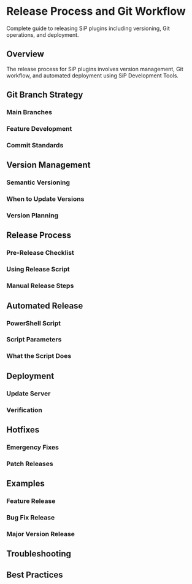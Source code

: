 # Release Process and Git Workflow

Complete guide to releasing SiP plugins including versioning, Git operations, and deployment.

## Overview

The release process for SiP plugins involves version management, Git workflow, and automated deployment using SiP Development Tools.

## Git Branch Strategy

### Main Branches
<!-- TODO: Document develop and master branches -->

### Feature Development
<!-- TODO: Feature branch workflow -->

### Commit Standards
<!-- TODO: Commit message format -->

## Version Management

### Semantic Versioning
<!-- TODO: MAJOR.MINOR.PATCH explanation -->

### When to Update Versions
<!-- TODO: Guidelines for version increments -->

### Version Planning
<!-- TODO: Planning releases -->

## Release Process

### Pre-Release Checklist
<!-- TODO: What to check before release -->

### Using Release Script
<!-- TODO: PowerShell script usage -->

### Manual Release Steps
<!-- TODO: If not using automation -->

## Automated Release

### PowerShell Script
<!-- TODO: release-plugin.ps1 documentation -->

### Script Parameters
<!-- TODO: Script options and usage -->

### What the Script Does
<!-- TODO: Step-by-step automation -->

## Deployment

### Update Server
<!-- TODO: How plugins are deployed -->

### Verification
<!-- TODO: Post-deployment checks -->

## Hotfixes

### Emergency Fixes
<!-- TODO: Hotfix branch workflow -->

### Patch Releases
<!-- TODO: Quick patch process -->

## Examples

### Feature Release
<!-- TODO: Example workflow -->

### Bug Fix Release
<!-- TODO: Example workflow -->

### Major Version Release
<!-- TODO: Example workflow -->

## Troubleshooting

<!-- TODO: Common issues and solutions -->

## Best Practices

<!-- TODO: Release best practices -->